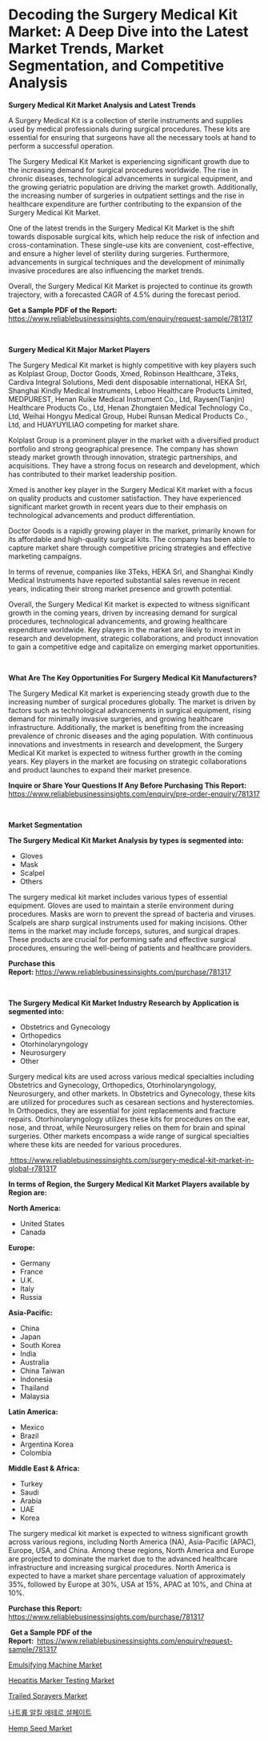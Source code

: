 <p><h1>Decoding the Surgery Medical Kit Market: A Deep Dive into the Latest Market Trends, Market Segmentation, and Competitive Analysis</h1></p><p><strong>Surgery Medical Kit Market Analysis and Latest Trends</strong></p>
<p><p>A Surgery Medical Kit is a collection of sterile instruments and supplies used by medical professionals during surgical procedures. These kits are essential for ensuring that surgeons have all the necessary tools at hand to perform a successful operation.</p><p>The Surgery Medical Kit Market is experiencing significant growth due to the increasing demand for surgical procedures worldwide. The rise in chronic diseases, technological advancements in surgical equipment, and the growing geriatric population are driving the market growth. Additionally, the increasing number of surgeries in outpatient settings and the rise in healthcare expenditure are further contributing to the expansion of the Surgery Medical Kit Market.</p><p>One of the latest trends in the Surgery Medical Kit Market is the shift towards disposable surgical kits, which help reduce the risk of infection and cross-contamination. These single-use kits are convenient, cost-effective, and ensure a higher level of sterility during surgeries. Furthermore, advancements in surgical techniques and the development of minimally invasive procedures are also influencing the market trends.</p><p>Overall, the Surgery Medical Kit Market is projected to continue its growth trajectory, with a forecasted CAGR of 4.5% during the forecast period.</p></p>
<p><strong>Get a Sample PDF of the Report:&nbsp;</strong> <a href="https://www.reliablebusinessinsights.com/enquiry/request-sample/781317">https://www.reliablebusinessinsights.com/enquiry/request-sample/781317</a></p>
<p>&nbsp;</p>
<p><strong>Surgery Medical Kit Major Market Players</strong></p>
<p><p>The Surgery Medical Kit market is highly competitive with key players such as Kolplast Group, Doctor Goods, Xmed, Robinson Healthcare, 3Teks, Cardiva Integral Solutions, Medi dent disposable international, HEKA Srl, Shanghai Kindly Medical Instruments, Leboo Healthcare Products Limited, MEDPUREST, Henan Ruike Medical Instrument Co., Ltd, Raysen(Tianjin) Healthcare Products Co., Ltd, Henan Zhongtaien Medical Technology Co., Ltd, Weihai Hongyu Medical Group, Hubei Runsan Medical Products Co., Ltd, and HUAYUYILIAO competing for market share.</p><p>Kolplast Group is a prominent player in the market with a diversified product portfolio and strong geographical presence. The company has shown steady market growth through innovation, strategic partnerships, and acquisitions. They have a strong focus on research and development, which has contributed to their market leadership position.</p><p>Xmed is another key player in the Surgery Medical Kit market with a focus on quality products and customer satisfaction. They have experienced significant market growth in recent years due to their emphasis on technological advancements and product differentiation.</p><p>Doctor Goods is a rapidly growing player in the market, primarily known for its affordable and high-quality surgical kits. The company has been able to capture market share through competitive pricing strategies and effective marketing campaigns.</p><p>In terms of revenue, companies like 3Teks, HEKA Srl, and Shanghai Kindly Medical Instruments have reported substantial sales revenue in recent years, indicating their strong market presence and growth potential.</p><p>Overall, the Surgery Medical Kit market is expected to witness significant growth in the coming years, driven by increasing demand for surgical procedures, technological advancements, and growing healthcare expenditure worldwide. Key players in the market are likely to invest in research and development, strategic collaborations, and product innovation to gain a competitive edge and capitalize on emerging market opportunities.</p></p>
<p>&nbsp;</p>
<p><strong>What Are The Key Opportunities For Surgery Medical Kit Manufacturers?</strong></p>
<p><p>The Surgery Medical Kit market is experiencing steady growth due to the increasing number of surgical procedures globally. The market is driven by factors such as technological advancements in surgical equipment, rising demand for minimally invasive surgeries, and growing healthcare infrastructure. Additionally, the market is benefiting from the increasing prevalence of chronic diseases and the aging population. With continuous innovations and investments in research and development, the Surgery Medical Kit market is expected to witness further growth in the coming years. Key players in the market are focusing on strategic collaborations and product launches to expand their market presence.</p></p>
<p><strong>Inquire or Share Your Questions If Any Before Purchasing This Report:</strong> <a href="https://www.reliablebusinessinsights.com/enquiry/pre-order-enquiry/781317">https://www.reliablebusinessinsights.com/enquiry/pre-order-enquiry/781317</a></p>
<p>&nbsp;</p>
<p><strong>Market Segmentation</strong></p>
<p><strong>The Surgery Medical Kit Market Analysis by types is segmented into:</strong></p>
<p><ul><li>Gloves</li><li>Mask</li><li>Scalpel</li><li>Others</li></ul></p>
<p><p>The surgery medical kit market includes various types of essential equipment. Gloves are used to maintain a sterile environment during procedures. Masks are worn to prevent the spread of bacteria and viruses. Scalpels are sharp surgical instruments used for making incisions. Other items in the market may include forceps, sutures, and surgical drapes. These products are crucial for performing safe and effective surgical procedures, ensuring the well-being of patients and healthcare providers.</p></p>
<p><strong>Purchase this Report:&nbsp;</strong><a href="https://www.reliablebusinessinsights.com/purchase/781317">https://www.reliablebusinessinsights.com/purchase/781317</a></p>
<p>&nbsp;</p>
<p><strong>The Surgery Medical Kit Market Industry Research by Application is segmented into:</strong></p>
<p><ul><li>Obstetrics and Gynecology</li><li>Orthopedics</li><li>Otorhinolaryngology</li><li>Neurosurgery</li><li>Other</li></ul></p>
<p><p>Surgery medical kits are used across various medical specialties including Obstetrics and Gynecology, Orthopedics, Otorhinolaryngology, Neurosurgery, and other markets. In Obstetrics and Gynecology, these kits are utilized for procedures such as cesarean sections and hysterectomies. In Orthopedics, they are essential for joint replacements and fracture repairs. Otorhinolaryngology utilizes these kits for procedures on the ear, nose, and throat, while Neurosurgery relies on them for brain and spinal surgeries. Other markets encompass a wide range of surgical specialties where these kits are needed for various procedures.</p></p>
<p><a href="https://www.reliablebusinessinsights.com/surgery-medical-kit-market-in-global-r781317">&nbsp;https://www.reliablebusinessinsights.com/surgery-medical-kit-market-in-global-r781317</a></p>
<p><strong>In terms of Region, the Surgery Medical Kit Market Players available by Region are:</strong></p>
<p>
    <p> <strong> North America: </strong>
        <ul>
            <li>United States</li>
            <li>Canada</li>
        </ul>
        </p> 
    <p> <strong> Europe: </strong>
        <ul>
            <li>Germany</li>
            <li>France</li>
            <li>U.K.</li>
            <li>Italy</li>
            <li>Russia</li>
        </ul>
        </p> 
    <p> <strong> Asia-Pacific: </strong>
        <ul>
            <li>China</li>
            <li>Japan</li>
            <li>South Korea</li>
            <li>India</li>
            <li>Australia</li>
            <li>China Taiwan</li>
            <li>Indonesia</li>
            <li>Thailand</li>
            <li>Malaysia</li>
        </ul>
        </p> 
    <p> <strong> Latin America: </strong>
        <ul>
            <li>Mexico</li>
            <li>Brazil</li>
            <li>Argentina Korea</li>
            <li>Colombia</li>
        </ul>
        </p> 
    <p> <strong> Middle East & Africa: </strong>
        <ul>
            <li>Turkey</li>
            <li>Saudi</li>
            <li>Arabia</li>
            <li>UAE</li>
            <li>Korea</li>
        </ul>
    </p>
    </p>
<p><p>The surgery medical kit market is expected to witness significant growth across various regions, including North America (NA), Asia-Pacific (APAC), Europe, USA, and China. Among these regions, North America and Europe are projected to dominate the market due to the advanced healthcare infrastructure and increasing surgical procedures. North America is expected to have a market share percentage valuation of approximately 35%, followed by Europe at 30%, USA at 15%, APAC at 10%, and China at 10%.</p></p>
<p><strong>Purchase this Report: </strong><a href="https://www.reliablebusinessinsights.com/purchase/781317">https://www.reliablebusinessinsights.com/purchase/781317</a></p>
<p>&nbsp;<strong>Get a Sample PDF of the Report:&nbsp;&nbsp;</strong><a href="https://www.reliablebusinessinsights.com/enquiry/request-sample/781317">https://www.reliablebusinessinsights.com/enquiry/request-sample/781317</a></p>
<p><strong></strong></p>
<p><p><a href="https://medium.com/@tankuser238_5568/global-emulsifying-machine-market-size-is-expected-to-reach-at-a-cagr-of-10-4-41b30e2eb570">Emulsifying Machine Market</a></p><p><a href="https://github.com/rionkhanvai01/Market-Research-Report-List-1/blob/main/hepatitis-marker-testing-market.md">Hepatitis Marker Testing Market</a></p><p><a href="https://medium.com/@richard_ellings/trailed-sprayers-market-research-report-market-forecast-and-growth-prospects-with-a-steady-cagr-of-e234a987fd66">Trailed Sprayers Market</a></p><p><a href="https://medium.com/@marielesch2023/%EB%82%98%ED%8A%B8%EB%A5%A8-%EC%95%8C%ED%82%AC-%EC%97%90%ED%85%8C%EB%A5%B4-%ED%99%A9%EC%82%B0%EC%97%BC-%EC%8B%9C%EC%9E%A5-%EA%B7%9C%EB%AA%A8-%EC%84%B1%EC%9E%A5-%EB%B0%8F-%EC%8B%9C%EC%9E%A5-%EC%84%B8%EB%B6%84%ED%99%94-%EB%B0%8F-%EC%A7%80%EC%97%AD%EC%A0%81-%ED%86%B5%EC%B0%B0%EA%B3%BC-2031%EB%85%84%EA%B9%8C%EC%A7%80%EC%9D%98-%EC%98%88%EC%B8%A1%EC%97%90-%EB%8C%80%ED%95%9C-%EC%82%B0%EC%97%85-%EB%B6%84%EC%84%9D-c07e2d6bdb15">나트륨 알킬 에테르 설페이트</a></p><p><a href="https://github.com/yazulaeha/Market-Research-Report-List-1/blob/main/hemp-seed-market.md">Hemp Seed Market</a></p></p>